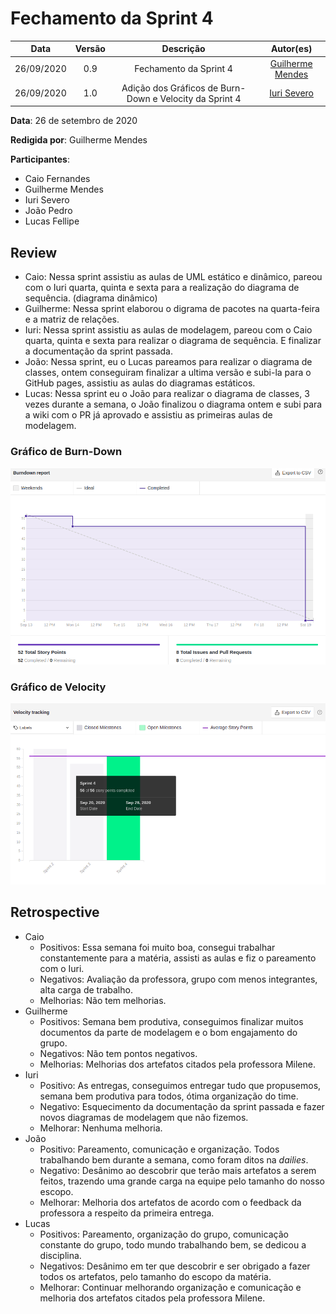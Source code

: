 # Fechamento da Sprint 4

|    Data    | Versão |         Descrição         |           Autor(es)           |
| :--------: | :----: | :-----------------------: | :---------------------------: |
| 26/09/2020 |  0.9   | Fechamento da Sprint 4 | [Guilherme Mendes](https://github.com/guilherme-mendes) |
| 26/09/2020 |  1.0   | Adição dos Gráficos de Burn-Down e Velocity da Sprint 4 | [Iuri Severo](https://github.com/iurisevero) |

**Data**: 26 de setembro de 2020

**Redigida por**: Guilherme Mendes

**Participantes**:
* Caio Fernandes
* Guilherme Mendes
* Iuri Severo
* João Pedro
* Lucas Fellipe

## Review

* Caio: Nessa sprint assistiu as aulas de UML estático e dinâmico, pareou com o Iuri quarta, quinta e sexta para a realização do diagrama de sequência. (diagrama dinâmico)
* Guilherme: Nessa sprint elaborou o digrama de pacotes na quarta-feira e a matriz de relações.
* Iuri: Nessa sprint assistiu as aulas de modelagem, pareou com o Caio quarta, quinta e sexta para realizar o diagrama de sequência. E finalizar a documentação da sprint passada.
* João: Nessa sprint, eu o Lucas pareamos para realizar o diagrama de classes, ontem conseguiram finalizar a ultima versão e subi-la para o GitHub pages, assistiu as aulas do diagramas estáticos.
* Lucas: Nessa sprint eu o João para realizar o diagrama de classes, 3 vezes durante a semana, o João finalizou o diagrama ontem e subi para a wiki com o PR já aprovado e assistiu as primeiras aulas de modelagem.

### Gráfico de Burn-Down

<img src="docs/Assets/Img/Sprints/BurnDownSprint4.png" alt="Burn-Down">

### Gráfico de Velocity

<img src="docs/Assets/Img/Sprints/VelocitySprint4.png" alt="Velocity">

## Retrospective

* Caio
    * Positivos: Essa semana foi muito boa, consegui trabalhar constantemente para a matéria, assisti as aulas e fiz o pareamento com o Iuri.
    * Negativos: Avaliação da professora, grupo com menos integrantes, alta carga de trabalho.
    * Melhorias: Não tem melhorias.
* Guilherme
    * Positivos: Semana bem produtiva, conseguimos finalizar muitos documentos da parte de modelagem e o bom engajamento do grupo.
    * Negativos: Não tem pontos negativos.
    * Melhorias: Melhorias dos artefatos citados pela professora Milene.
* Iuri
    * Positivo: As entregas, conseguimos entregar tudo que propusemos, semana bem produtiva para todos, ótima organização do time.
    * Negativo: Esquecimento da documentação da sprint passada e fazer novos diagramas de modelagem que não fizemos.
    * Melhorar: Nenhuma melhoria.
* João
    * Positivo: Pareamento, comunicação e organização. Todos trabalhando bem durante a semana, como foram ditos na <i>dailies</i>.
    * Negativo: Desânimo ao descobrir que terão mais artefatos a serem feitos, trazendo uma grande carga na equipe pelo tamanho do nosso escopo.
    * Melhorar: Melhoria dos artefatos de acordo com o feedback da professora a respeito da primeira entrega.
* Lucas
    * Positivos: Pareamento, organização do grupo, comunicação constante do grupo, todo mundo trabalhando bem, se dedicou a disciplina.
    * Negativos: Desânimo em ter que descobrir e ser obrigado a fazer todos os artefatos, pelo tamanho do escopo da matéria.
    * Melhorar: Continuar melhorando organização e comunicação e melhoria dos artefatos citados pela professora Milene.
